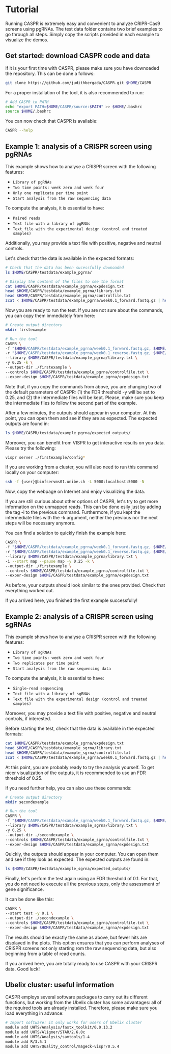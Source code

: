 # Tutorial

Running CASPR is extremely easy and convenient to analyze CRIPR-Cas9 screens using pgRNAs. The test data folder contains two brief examples to go through all steps. Simply copy the scripts provided in each example to visualize the demos.

## Get started: download CASPR code and data

If it is your first time with CASPR, please make sure you have downoaded the repository. This can be done a follows:

```bash
git clone https://github.com/judithbergada/CASPR.git $HOME/CASPR
```

For a proper installation of the tool, it is also recommended to run:

```bash
# Add CASPR to PATH
echo "export PATH=$HOME/CASPR/source:$PATH" >> $HOME/.bashrc
source $HOME/.bashrc
```

You can now check that CASPR is available:

```bash
CASPR --help
```

## Example 1: analysis of a CRISPR screen using pgRNAs

This example shows how to analyse a CRISPR screen with the following features:

* `Library of pgRNAs`
* `Two time points: week zero and week four`
* `Only one replicate per time point`
* `Start analysis from the raw sequencing data`

To compute the analysis, it is essential to have:

* `Paired reads`
* `Text file with a library of pgRNAs`
* `Text file with the experimental design (control and treated samples)`

Additionally, you may provide a text file with positive, negative and neutral controls.

Let's check that the data is available in the expected formats:

```bash
# Check that the data has been sucessfully downoaded
ls $HOME/CASPR/testdata/example_pgrna/

# Display the content of the files to see the format
cat $HOME/CASPR/testdata/example_pgrna/expdesign.txt
head $HOME/CASPR/testdata/example_pgrna/library.txt
head $HOME/CASPR/testdata/example_pgrna/controlfile.txt
zcat < $HOME/CASPR/testdata/example_pgrna/week0.1_forward.fastq.gz | head
```

Now you are ready to run the test. If you are not sure about the commands, you can copy them immediately from here:

```bash
# Create output directory
mkdir firstexample

# Run the tool
CASPR \
-f "$HOME/CASPR/testdata/example_pgrna/week0.1_forward.fastq.gz, $HOME/CASPR/testdata/example_pgrna/week4.1_forward.fastq.gz" \
-r "$HOME/CASPR/testdata/example_pgrna/week0.1_reverse.fastq.gz, $HOME/CASPR/testdata/example_pgrna/week4.1_reverse.fastq.gz" \
--library $HOME/CASPR/testdata/example_pgrna/library.txt \
-y 0.25 -k \
--output-dir ./firstexample \
--controls $HOME/CASPR/testdata/example_pgrna/controlfile.txt \
--exper-design $HOME/CASPR/testdata/example_pgrna/expdesign.txt
```

Note that, if you copy the commands from above, you are changing two of the default parameters of CASPR: (1) the FDR threshold -y will be set to 0.25, and (2) the intermediate files will be kept. Please, make sure you keep the intermediate files to follow the second part of the example.

After a few minutes, the outputs should appear in your computer. At this point, you can open them and see if they are as expected. The expected outputs are found in:

```bash
ls $HOME/CASPR/testdata/example_pgrna/expected_outputs/
```

Moreover, you can benefit from VISPR to get interactive results on you data. Please try the following:

```bash
vispr server ./firstexample/config*
```
If you are working from a cluster, you will also need to run this command locally on your computer:

```bash
ssh -f {user}@binfservms01.unibe.ch -L 5000:localhost:5000 -N
```
Now, copy the webpage on Internet and enjoy visualizing the data.

If you are still curious about other options of CASPR, let's try to get more information on the unmapped reads. This can be done esily just by adding the tag -i to the previous command. Furthermore, if you kept the intermediate files with the -k argument, neither the previous nor the next steps will be necessary anymore.

You can find a solution to quickly finish the example here:

```bash
CASPR \
-f "$HOME/CASPR/testdata/example_pgrna/week0.1_forward.fastq.gz, $HOME/CASPR/testdata/example_pgrna/week4.1_forward.fastq.gz" \
-r "$HOME/CASPR/testdata/example_pgrna/week0.1_reverse.fastq.gz, $HOME/CASPR/testdata/example_pgrna/week4.1_reverse.fastq.gz" \
--library $HOME/CASPR/testdata/example_pgrna/library.txt \
-i --start map --pause map -y 0.25 -k \
--output-dir ./firstexample \
--controls $HOME/CASPR/testdata/example_pgrna/controlfile.txt \
--exper-design $HOME/CASPR/testdata/example_pgrna/expdesign.txt
```

As before, your outputs should look similar to the ones provided. Check that everything worked out.

If you arrived here, you finished the first example successfully!

## Example 2: analysis of a CRISPR screen using sgRNAs

This example shows how to analyse a CRISPR screen with the following features:

* `Library of sgRNAs`
* `Two time points: week zero and week four`
* `Two replicates per time point`
* `Start analysis from the raw sequencing data`

To compute the analysis, it is essential to have:

* `Single-read sequencing`
* `Text file with a library of sgRNAs`
* `Text file with the experimental design (control and treated samples)`

Moreover, you may provide a text file with positive, negative and neutral controls, if interested.

Before starting the test, check that the data is available in the expected formats:

```bash
cat $HOME/CASPR/testdata/example_sgrna/expdesign.txt
head $HOME/CASPR/testdata/example_sgrna/library.txt
head $HOME/CASPR/testdata/example_sgrna/controlfile.txt
zcat < $HOME/CASPR/testdata/example_sgrna/week0.1_forward.fastq.gz | head
```

At this point, you are probably ready to try the analysis yourself. To get nicer visualization of the outputs, it is recommended to use an FDR threshold of 0.25.

If you need further help, you can also use these commands:

```bash
# Create output directory
mkdir secondexample

# Run the tool
CASPR \
-f "$HOME/CASPR/testdata/example_sgrna/week0.1_forward.fastq.gz, $HOME/CASPR/testdata/example_sgrna/week0.2_forward.fastq.gz, $HOME/CASPR/testdata/example_sgrna/week4.1_forward.fastq.gz, $HOME/CASPR/testdata/example_sgrna/week4.2_forward.fastq.gz" \
--library $HOME/CASPR/testdata/example_sgrna/library.txt \
-y 0.25 \
--output-dir ./secondexample \
--controls $HOME/CASPR/testdata/example_sgrna/controlfile.txt \
--exper-design $HOME/CASPR/testdata/example_sgrna/expdesign.txt
```

Quickly, the outputs should appear in your computer. You can open them and see if they look as expected. The expected outputs are found in:

```bash
ls $HOME/CASPR/testdata/example_sgrna/expected_outputs/
```

Finally, let's perfom the test again using an FDR threshold of 0.1. For that, you do not need to execute all the previous steps, only the assessment of gene significance.

It can be done like this:

```bash
CASPR \
--start test -y 0.1 \
--output-dir ./secondexample \
--controls $HOME/CASPR/testdata/example_sgrna/controlfile.txt \
--exper-design $HOME/CASPR/testdata/example_sgrna/expdesign.txt
```

The results should be exactly the same as above, but fewer hits are displayed in the plots. This option ensures that you can perform analyses of CRISPR screens not only starting rom the raw sequencing data, but also beginning from a table of read counts.

If you arrived here, you are totally ready to use CASPR with your CRISPR data. Good luck!

## Ubelix cluster: useful information

CASPR employs several software packages to carry out its different functions, but working from the Ubelix cluster has some advantages: all of the required tools are already installed. Therefore, please make sure you load everything in advance:

```bash
# Import software: it only works for users of Ubelix cluster
module add UHTS/Analysis/fastx_toolkit/0.0.13.2
module add UHTS/Aligner/STAR/2.6.0c
module add UHTS/Analysis/samtools/1.4
module add R/3.5.1
module add UHTS/Quality_control/mageck-vispr/0.5.4
```
